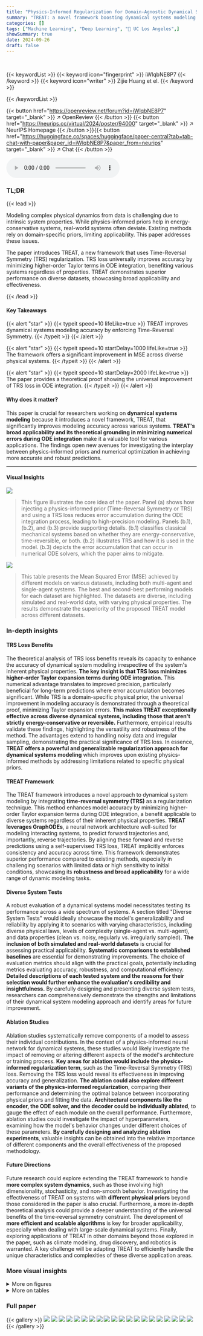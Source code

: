 ```yaml
---
title: "Physics-Informed Regularization for Domain-Agnostic Dynamical System Modeling"
summary: "TREAT: a novel framework boosting dynamical systems modeling accuracy by enforcing Time-Reversal Symmetry (TRS) via a regularization term.  High-precision modeling is achieved across diverse systems, ..."
categories: []
tags: ["Machine Learning", "Deep Learning", "🏢 UC Los Angeles",]
showSummary: true
date: 2024-09-26
draft: false
---
```


<br>

{{< keywordList >}}
{{< keyword icon="fingerprint" >}} iWlqbNE8P7 {{< /keyword >}}
{{< keyword icon="writer" >}} Zijie Huang et el. {{< /keyword >}}
 
{{< /keywordList >}}

{{< button href="https://openreview.net/forum?id=iWlqbNE8P7" target="_blank" >}}
↗ OpenReview
{{< /button >}}
{{< button href="https://neurips.cc/virtual/2024/poster/94000" target="_blank" >}}
↗ NeurIPS Homepage
{{< /button >}}{{< button href="https://huggingface.co/spaces/huggingface/paper-central?tab=tab-chat-with-paper&paper_id=iWlqbNE8P7&paper_from=neurips" target="_blank" >}}
↗ Chat
{{< /button >}}



<audio controls>
    <source src="https://ai-paper-reviewer.com/iWlqbNE8P7/podcast.wav" type="audio/wav">
    Your browser does not support the audio element.
</audio>


### TL;DR


{{< lead >}}

Modeling complex physical dynamics from data is challenging due to intrinsic system properties.  While physics-informed priors help in energy-conservative systems, real-world systems often deviate. Existing methods rely on domain-specific priors, limiting applicability. This paper addresses these issues.

The paper introduces TREAT, a new framework that uses Time-Reversal Symmetry (TRS) regularization.  TRS loss universally improves accuracy by minimizing higher-order Taylor terms in ODE integration, benefiting various systems regardless of properties.  TREAT demonstrates superior performance on diverse datasets, showcasing broad applicability and effectiveness.

{{< /lead >}}


#### Key Takeaways

{{< alert "star" >}}
{{< typeit speed=10 lifeLike=true >}} TREAT improves dynamical systems modeling accuracy by enforcing Time-Reversal Symmetry. {{< /typeit >}}
{{< /alert >}}

{{< alert "star" >}}
{{< typeit speed=10 startDelay=1000 lifeLike=true >}} The framework offers a significant improvement in MSE across diverse physical systems. {{< /typeit >}}
{{< /alert >}}

{{< alert "star" >}}
{{< typeit speed=10 startDelay=2000 lifeLike=true >}} The paper provides a theoretical proof showing the universal improvement of TRS loss in ODE integration. {{< /typeit >}}
{{< /alert >}}

#### Why does it matter?
This paper is crucial for researchers working on **dynamical systems modeling** because it introduces a novel framework, TREAT, that significantly improves modeling accuracy across various systems.  **TREAT's broad applicability and its theoretical grounding in minimizing numerical errors during ODE integration** make it a valuable tool for various applications.  The findings open new avenues for investigating the interplay between physics-informed priors and numerical optimization in achieving more accurate and robust predictions.

------
#### Visual Insights



![](https://ai-paper-reviewer.com/iWlqbNE8P7/figures_1_1.jpg)

> This figure illustrates the core idea of the paper.  Panel (a) shows how injecting a physics-informed prior (Time-Reversal Symmetry or TRS) and using a TRS loss reduces error accumulation during the ODE integration process, leading to high-precision modeling. Panels (b.1), (b.2), and (b.3) provide supporting details. (b.1) classifies classical mechanical systems based on whether they are energy-conservative, time-reversible, or both. (b.2) illustrates TRS and how it is used in the model. (b.3) depicts the error accumulation that can occur in numerical ODE solvers, which the paper aims to mitigate.





![](https://ai-paper-reviewer.com/iWlqbNE8P7/tables_7_1.jpg)

> This table presents the Mean Squared Error (MSE) achieved by different models on various datasets, including both multi-agent and single-agent systems.  The best and second-best performing models for each dataset are highlighted. The datasets are diverse, including simulated and real-world data, with varying physical properties. The results demonstrate the superiority of the proposed TREAT model across different datasets.





### In-depth insights


#### TRS Loss Benefits
The theoretical analysis of TRS loss benefits reveals its capacity to enhance the accuracy of dynamical system modeling irrespective of the system's inherent physical properties.  **The key insight is that TRS loss minimizes higher-order Taylor expansion terms during ODE integration.** This numerical advantage translates to improved precision, particularly beneficial for long-term predictions where error accumulation becomes significant.  While TRS is a domain-specific physical prior, the universal improvement in modeling accuracy is demonstrated through a theoretical proof, minimizing Taylor expansion errors.  **This makes TREAT exceptionally effective across diverse dynamical systems, including those that aren't strictly energy-conservative or reversible.**  Furthermore, empirical results validate these findings, highlighting the versatility and robustness of the method.  The advantages extend to handling noisy data and irregular sampling, demonstrating the practical significance of TRS loss. In essence, **TREAT offers a powerful and generalizable regularization approach for dynamical systems modeling** which improves upon existing physics-informed methods by addressing limitations related to specific physical priors.

#### TREAT Framework
The TREAT framework introduces a novel approach to dynamical system modeling by integrating **time-reversal symmetry (TRS)** as a regularization technique. This method enhances model accuracy by minimizing higher-order Taylor expansion terms during ODE integration, a benefit applicable to diverse systems regardless of their inherent physical properties.  **TREAT leverages GraphODEs**, a neural network architecture well-suited for modeling interacting systems, to predict forward trajectories and, importantly, reverse trajectories.  By aligning these forward and reverse predictions using a self-supervised TRS loss, TREAT implicitly enforces consistency and accuracy across time. This framework demonstrates superior performance compared to existing methods, especially in challenging scenarios with limited data or high sensitivity to initial conditions, showcasing its **robustness and broad applicability** for a wide range of dynamic modeling tasks.

#### Diverse System Tests
A robust evaluation of a dynamical systems model necessitates testing its performance across a wide spectrum of systems.  A section titled "Diverse System Tests" would ideally showcase the model's generalizability and reliability by applying it to scenarios with varying characteristics, including diverse physical laws, levels of complexity (single-agent vs. multi-agent), and data properties (clean vs. noisy, regularly vs. irregularly sampled).  **The inclusion of both simulated and real-world datasets** is crucial for assessing practical applicability.  **Systematic comparisons to established baselines** are essential for demonstrating improvements.  The choice of evaluation metrics should align with the practical goals, potentially including metrics evaluating accuracy, robustness, and computational efficiency.  **Detailed descriptions of each tested system and the reasons for their selection would further enhance the evaluation's credibility and insightfulness.**  By carefully designing and presenting diverse system tests, researchers can comprehensively demonstrate the strengths and limitations of their dynamical system modeling approach and identify areas for future improvement.

#### Ablation Studies
Ablation studies systematically remove components of a model to assess their individual contributions.  In the context of a physics-informed neural network for dynamical systems, these studies would likely investigate the impact of removing or altering different aspects of the model's architecture or training process.  **Key areas for ablation would include the physics-informed regularization term**, such as the Time-Reversal Symmetry (TRS) loss. Removing the TRS loss would reveal its effectiveness in improving accuracy and generalization.  **The ablation could also explore different variants of the physics-informed regularization**, comparing their performance and determining the optimal balance between incorporating physical priors and fitting the data.  **Architectural components like the encoder, the ODE solver, and the decoder could be individually ablated**, to gauge the effect of each module on the overall performance.  Furthermore, ablation studies could investigate the impact of hyperparameters, examining how the model's behavior changes under different choices of these parameters.  **By carefully designing and analyzing ablation experiments**, valuable insights can be obtained into the relative importance of different components and the overall effectiveness of the proposed methodology.

#### Future Directions
Future research could explore extending the TREAT framework to handle **more complex system dynamics**, such as those involving high dimensionality, stochasticity, and non-smooth behavior.  Investigating the effectiveness of TREAT on systems with **different physical priors** beyond those considered in the paper is also crucial.  Furthermore, a more in-depth theoretical analysis could provide a deeper understanding of the universal benefits of the time-reversal symmetry constraint. The development of **more efficient and scalable algorithms** is key for broader applicability, especially when dealing with large-scale dynamical systems.  Finally, exploring applications of TREAT in other domains beyond those explored in the paper, such as climate modeling, drug discovery, and robotics is warranted.  A key challenge will be adapting TREAT to efficiently handle the unique characteristics and complexities of these diverse application areas.


### More visual insights

<details>
<summary>More on figures
</summary>


![](https://ai-paper-reviewer.com/iWlqbNE8P7/figures_3_1.jpg)

> The figure shows the overall framework of the proposed model, TREAT.  It illustrates the encoder, processor (learnable ODE function), and decoder components.  The key feature highlighted is the incorporation of a novel Time-Reversal Symmetry (TRS) loss to improve the model's accuracy across diverse dynamical systems.  The figure visually depicts how forward and reverse trajectories are aligned using the TRS constraint. This method aims to improve numerical accuracy regardless of the underlying physical properties of the system.


![](https://ai-paper-reviewer.com/iWlqbNE8P7/figures_4_1.jpg)

> This figure illustrates the overall framework of the TREAT model, which is based on a Graph Neural Ordinary Differential Equation (GraphODE) architecture.  The model takes as input a graph G representing the interactions between agents and their historical trajectories X.  An encoder processes this input to compute latent initial states for each agent. A learnable ODE function then evolves these latent states over time, producing latent dynamics. A novel Time-Reversal Symmetry (TRS) loss is incorporated to constrain the forward and reverse trajectories of the system. A decoder finally maps the latent states to predicted output trajectories Y.


![](https://ai-paper-reviewer.com/iWlqbNE8P7/figures_7_1.jpg)

> This figure shows the Mean Squared Error (MSE) for different prediction lengths across four multi-agent datasets: Simple Spring, Damped Spring, Forced Spring, and Pendulum.  The x-axis represents the prediction length, and the y-axis represents the MSE.  The Pendulum dataset's MSE is shown on a logarithmic scale due to its significantly higher values. The plot displays the performance of four different models: LG-ODE, TREAT, TRS-ODEN, and HODEN.  The purpose is to demonstrate how the prediction accuracy changes for each model as the prediction length increases, highlighting the model's ability to make accurate predictions over long time horizons.  TREAT consistently exhibits the lowest MSE across all datasets and prediction lengths.


![](https://ai-paper-reviewer.com/iWlqbNE8P7/figures_8_1.jpg)

> This figure shows the mean squared error (MSE) for different prediction lengths across four multi-agent datasets: Simple Spring, Damped Spring, Forced Spring, and Pendulum.  The x-axis represents the prediction length, and the y-axis represents the MSE.  The figure demonstrates that TREAT consistently outperforms other models, especially as prediction length increases.  The Pendulum dataset shows a particularly significant performance improvement by TREAT, which is highlighted by the use of a logarithmic scale for the y-axis in that plot.


![](https://ai-paper-reviewer.com/iWlqbNE8P7/figures_8_2.jpg)

> This figure shows the overall framework of the proposed method TREAT.  It uses a GraphODE model with an encoder, processor (learnable ODE function), and decoder.  A key innovation is the inclusion of a novel Time-Reversal Symmetry (TRS) loss to regularize the model and improve accuracy. The figure illustrates how the model processes input data (X, G) to produce output trajectories (Y), showcasing the forward and reverse trajectories in the latent space.


![](https://ai-paper-reviewer.com/iWlqbNE8P7/figures_9_1.jpg)

> This figure shows how the mean squared error (MSE) changes with prediction length for four different multi-agent datasets: Simple Spring, Damped Spring, Forced Spring, and Pendulum.  Each plot displays the MSE for two different models, LG-ODE and TREAT, across varying prediction lengths.  The plots show that TREAT generally maintains significantly lower MSE values than LG-ODE, and that the performance gap widens as prediction length increases.  The Pendulum dataset's MSE is plotted on a logarithmic scale due to its high values.


![](https://ai-paper-reviewer.com/iWlqbNE8P7/figures_17_1.jpg)

> This figure compares two different implementations of the time-reversal symmetry loss: TREAT's approach based on Lemma 2.1 and TRS-ODEN's approach based on Equation 5.  It illustrates how TREAT's method minimizes the maximum error between the reversed and ground truth trajectories by independently assessing the forward and reverse loss values, while TRS-ODEN's method risks accumulating errors, leading to potentially larger errors.


![](https://ai-paper-reviewer.com/iWlqbNE8P7/figures_21_1.jpg)

> The figure shows the trajectories of a chaotic triple pendulum system with different initial conditions.  Even small perturbations in the initial state (Θ₀) lead to significantly different trajectories over time, highlighting the system's sensitivity to initial conditions and its chaotic nature. This sensitivity poses a challenge for accurate modeling and prediction using machine learning methods.


</details>




<details>
<summary>More on tables
</summary>


![](https://ai-paper-reviewer.com/iWlqbNE8P7/tables_22_1.jpg)
> This table presents the Mean Squared Error (MSE) results for various dynamical systems, comparing the performance of TREAT against several baseline methods.  The results are categorized by dataset type (single agent vs. multi-agent) and whether the dataset is simulated or from real-world data (Human Motion).  Lower MSE values indicate better performance.

![](https://ai-paper-reviewer.com/iWlqbNE8P7/tables_27_1.jpg)
> This table presents the mean squared error (MSE) results for different multi-agent systems using two different ODE solvers: Euler and Runge-Kutta (RK4).  It compares the performance of LGODE and TREAT across the different systems and solvers, showing the improvement achieved by TREAT.  The improvement percentage is calculated for each system/solver combination.

![](https://ai-paper-reviewer.com/iWlqbNE8P7/tables_27_2.jpg)
> This table shows the mean squared error (MSE) achieved by LG-ODE and TREAT models on four multi-agent datasets (Simple Spring, Forced Spring, Damped Spring, and Pendulum) under different observation ratios (0.8 and 0.4).  The observation ratio represents the percentage of historical observations used for prediction.  The results demonstrate TREAT's robustness to data sparsity, showing smaller performance degradation than LG-ODE when the observation ratio decreases from 0.8 to 0.4, particularly on the more complex Pendulum dataset.

</details>




### Full paper

{{< gallery >}}
<img src="https://ai-paper-reviewer.com/iWlqbNE8P7/1.png" class="grid-w50 md:grid-w33 xl:grid-w25" />
<img src="https://ai-paper-reviewer.com/iWlqbNE8P7/2.png" class="grid-w50 md:grid-w33 xl:grid-w25" />
<img src="https://ai-paper-reviewer.com/iWlqbNE8P7/3.png" class="grid-w50 md:grid-w33 xl:grid-w25" />
<img src="https://ai-paper-reviewer.com/iWlqbNE8P7/4.png" class="grid-w50 md:grid-w33 xl:grid-w25" />
<img src="https://ai-paper-reviewer.com/iWlqbNE8P7/5.png" class="grid-w50 md:grid-w33 xl:grid-w25" />
<img src="https://ai-paper-reviewer.com/iWlqbNE8P7/6.png" class="grid-w50 md:grid-w33 xl:grid-w25" />
<img src="https://ai-paper-reviewer.com/iWlqbNE8P7/7.png" class="grid-w50 md:grid-w33 xl:grid-w25" />
<img src="https://ai-paper-reviewer.com/iWlqbNE8P7/8.png" class="grid-w50 md:grid-w33 xl:grid-w25" />
<img src="https://ai-paper-reviewer.com/iWlqbNE8P7/9.png" class="grid-w50 md:grid-w33 xl:grid-w25" />
<img src="https://ai-paper-reviewer.com/iWlqbNE8P7/10.png" class="grid-w50 md:grid-w33 xl:grid-w25" />
<img src="https://ai-paper-reviewer.com/iWlqbNE8P7/11.png" class="grid-w50 md:grid-w33 xl:grid-w25" />
<img src="https://ai-paper-reviewer.com/iWlqbNE8P7/12.png" class="grid-w50 md:grid-w33 xl:grid-w25" />
<img src="https://ai-paper-reviewer.com/iWlqbNE8P7/13.png" class="grid-w50 md:grid-w33 xl:grid-w25" />
<img src="https://ai-paper-reviewer.com/iWlqbNE8P7/14.png" class="grid-w50 md:grid-w33 xl:grid-w25" />
<img src="https://ai-paper-reviewer.com/iWlqbNE8P7/15.png" class="grid-w50 md:grid-w33 xl:grid-w25" />
<img src="https://ai-paper-reviewer.com/iWlqbNE8P7/16.png" class="grid-w50 md:grid-w33 xl:grid-w25" />
<img src="https://ai-paper-reviewer.com/iWlqbNE8P7/17.png" class="grid-w50 md:grid-w33 xl:grid-w25" />
<img src="https://ai-paper-reviewer.com/iWlqbNE8P7/18.png" class="grid-w50 md:grid-w33 xl:grid-w25" />
<img src="https://ai-paper-reviewer.com/iWlqbNE8P7/19.png" class="grid-w50 md:grid-w33 xl:grid-w25" />
<img src="https://ai-paper-reviewer.com/iWlqbNE8P7/20.png" class="grid-w50 md:grid-w33 xl:grid-w25" />
{{< /gallery >}}